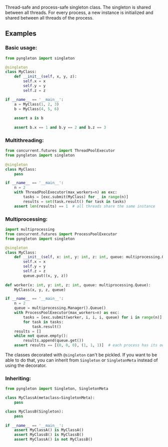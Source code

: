 Thread-safe and process-safe singleton class.
The singleton is shared between all threads.
For every process, a new instance is initialized and shared between all threads of the process.

## Examples
### Basic usage:
```python
from pyngleton import singleton

@singleton
class MyClass:
    def __init__(self, x, y, z):
        self.x = x
        self.y = y
        self.z = z

if __name__ == '__main__':
    a = MyClass(1, 2, 3)
    b = MyClass(4, 5, 6)
    
    assert a is b
    
    assert b.x == 1 and b.y == 2 and b.z == 3
```

### Multithreading:
```python
from concurrent.futures import ThreadPoolExecutor
from pyngleton import singleton
   
@singleton
class MyClass:
    pass

if __name__ == '__main__':
    n = 2
    with ThreadPoolExecutor(max_workers=n) as exc:
        tasks = [exc.submit(MyClass) for _ in range(n)]
        results = set(task.result() for task in tasks)
    assert len(results) == 1  # all threads share the same instance
```

### Multiprocessing:
```python
import multiprocessing
from concurrent.futures import ProcessPoolExecutor
from pyngleton import singleton

@singleton
class MyClass:
    def __init__(self, x: int, y: int, z: int, queue: multiprocessing.Queue):
        self.x = x
        self.y = y
        self.z = z
        queue.put((x, y, z))
        
def worker(x: int, y: int, z: int, queue: multiprocessing.Queue):
    MyClass(x, y, z, queue)

if __name__ == '__main__':
    n = 2
    queue = multiprocessing.Manager().Queue()
    with ProcessPoolExecutor(max_workers=n) as exc:
        tasks = [exc.submit(worker, i, i, i, queue) for i in range(n)]
        for task in tasks:
            task.result()
    results = []
    while not queue.empty():
        results.append(queue.get())
    assert results == [(0, 0, 0), (1, 1, 1)]  # each process has its own instance
```
The classes decorated with `@singleton` can't be pickled. If you want to be able to do that, 
you can inherit from `Singleton` or `SingletonMeta` instead of using the decorator.

### Inheriting:
```python
from pyngleton import Singleton, SingletonMeta

class MyClassA(metaclass=SingletonMeta):
    pass

class MyClassB(Singleton):
    pass
    
if __name__ == '__main__':
    assert MyClassA() is MyClassA()
    assert MyClassB() is MyClassB()
    assert MyClassA() is not MyClassB()
```